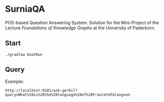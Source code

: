 # SurniaQA
POS-based Question Answering System.
Solution for the Mini-Project of the Lecture *Foundations of Knowledge Graphs* at the University of Paderborn.

## Start
```shell
./gradlew bootRun
```

## Query
Example:
```
http://localhost:8181/ask-gerbil?query=What%20is%20the%20language%20of%20France%3F&lang=en
```
